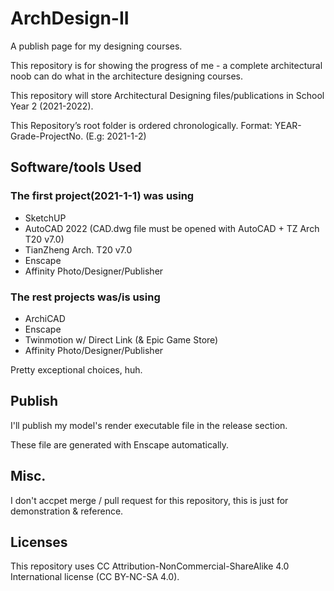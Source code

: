 # ArchDesign-II

A publish page for my designing courses.

This repository is for showing the progress of me - a complete architectural noob can do what in the architecture designing courses.

This repository will store Architectural Designing files/publications in School Year 2 (2021-2022).

This Repository’s root folder is ordered chronologically. Format: YEAR-Grade-ProjectNo. (E.g: 2021-1-2)

## Software/tools Used

### The first project(2021-1-1) was using

- SketchUP
- AutoCAD 2022 (CAD.dwg file must be opened with AutoCAD + TZ Arch T20 v7.0)
- TianZheng Arch. T20 v7.0
- Enscape
- Affinity Photo/Designer/Publisher

### The rest projects was/is using

- ArchiCAD
- Enscape
- Twinmotion w/ Direct Link (& Epic Game Store)
- Affinity Photo/Designer/Publisher

Pretty exceptional choices, huh.

## Publish

I'll publish my model's render executable file in the release section.

These file are generated with Enscape automatically.

## Misc.

I don't accpet merge / pull request for this repository, this is just for demonstration & reference.

## Licenses

This repository uses CC Attribution-NonCommercial-ShareAlike 4.0 International license (CC BY-NC-SA 4.0).
